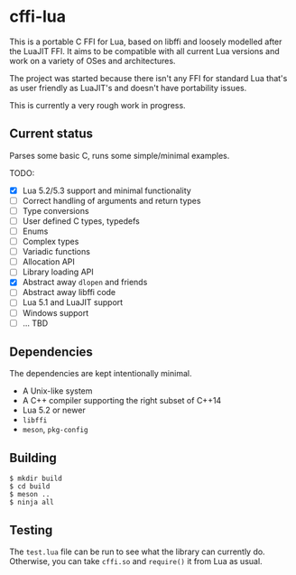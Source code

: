 # cffi-lua

This is a portable C FFI for Lua, based on libffi and loosely modelled after
the LuaJIT FFI. It aims to be compatible with all current Lua versions and
work on a variety of OSes and architectures.

The project was started because there isn't any FFI for standard Lua that's
as user friendly as LuaJIT's and doesn't have portability issues.

This is currently a very rough work in progress.

## Current status

Parses some basic C, runs some simple/minimal examples.

TODO:

- [x] Lua 5.2/5.3 support and minimal functionality
- [ ] Correct handling of arguments and return types
- [ ] Type conversions
- [ ] User defined C types, typedefs
- [ ] Enums
- [ ] Complex types
- [ ] Variadic functions
- [ ] Allocation API
- [ ] Library loading API
- [x] Abstract away `dlopen` and friends
- [ ] Abstract away libffi code
- [ ] Lua 5.1 and LuaJIT support
- [ ] Windows support
- [ ] ... TBD

## Dependencies

The dependencies are kept intentionally minimal.

- A Unix-like system
- A C++ compiler supporting the right subset of C++14
- Lua 5.2 or newer
- `libffi`
- `meson`, `pkg-config`

## Building

```
$ mkdir build
$ cd build
$ meson ..
$ ninja all
```

## Testing

The `test.lua` file can be run to see what the library can currently do.
Otherwise, you can take `cffi.so` and `require()` it from Lua as usual.
